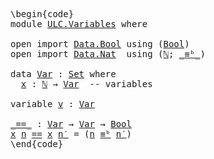 <pre class="Agda"><a id="1" class="Markup">\begin{code}</a>
<a id="14" class="Keyword">module</a> <a id="21" href="ULC.Variables.html" class="Module">ULC.Variables</a> <a id="35" class="Keyword">where</a>
  
<a id="44" class="Keyword">open</a> <a id="49" class="Keyword">import</a> <a id="56" href="Data.Bool.html" class="Module">Data.Bool</a> <a id="66" class="Keyword">using</a> <a id="72" class="Symbol">(</a><a id="73" href="Agda.Builtin.Bool.html#173" class="Datatype">Bool</a><a id="77" class="Symbol">)</a>
<a id="79" class="Keyword">open</a> <a id="84" class="Keyword">import</a> <a id="91" href="Data.Nat.html" class="Module">Data.Nat</a>  <a id="101" class="Keyword">using</a> <a id="107" class="Symbol">(</a><a id="108" href="Agda.Builtin.Nat.html#203" class="Datatype">ℕ</a><a id="109" class="Symbol">;</a> <a id="111" href="Data.Nat.Base.html#1289" class="Primitive Operator">_≡ᵇ_</a><a id="115" class="Symbol">)</a>

<a id="118" class="Keyword">data</a> <a id="Var"></a><a id="123" href="ULC.Variables.html#123" class="Datatype">Var</a> <a id="127" class="Symbol">:</a> <a id="129" href="Agda.Primitive.html#388" class="Primitive">Set</a> <a id="133" class="Keyword">where</a>
  <a id="Var.x"></a><a id="141" href="ULC.Variables.html#141" class="InductiveConstructor">x</a> <a id="143" class="Symbol">:</a> <a id="145" href="Agda.Builtin.Nat.html#203" class="Datatype">ℕ</a> <a id="147" class="Symbol">→</a> <a id="149" href="ULC.Variables.html#123" class="Datatype">Var</a>  <a id="154" class="Comment">-- variables</a>

<a id="168" class="Keyword">variable</a> <a id="177" href="ULC.Variables.html#177" class="Generalizable">v</a> <a id="179" class="Symbol">:</a> <a id="181" href="ULC.Variables.html#123" class="Datatype">Var</a>

<a id="_==_"></a><a id="186" href="ULC.Variables.html#186" class="Function Operator">_==_</a> <a id="191" class="Symbol">:</a> <a id="193" href="ULC.Variables.html#123" class="Datatype">Var</a> <a id="197" class="Symbol">→</a> <a id="199" href="ULC.Variables.html#123" class="Datatype">Var</a> <a id="203" class="Symbol">→</a> <a id="205" href="Agda.Builtin.Bool.html#173" class="Datatype">Bool</a>
<a id="210" href="ULC.Variables.html#141" class="InductiveConstructor">x</a> <a id="212" href="ULC.Variables.html#212" class="Bound">n</a> <a id="214" href="ULC.Variables.html#186" class="Function Operator">==</a> <a id="217" href="ULC.Variables.html#141" class="InductiveConstructor">x</a> <a id="219" href="ULC.Variables.html#219" class="Bound">n′</a> <a id="222" class="Symbol">=</a> <a id="224" class="Symbol">(</a><a id="225" href="ULC.Variables.html#212" class="Bound">n</a> <a id="227" href="Data.Nat.Base.html#1289" class="Primitive Operator">≡ᵇ</a> <a id="230" href="ULC.Variables.html#219" class="Bound">n′</a><a id="232" class="Symbol">)</a>
<a id="234" class="Markup">\end{code}</a></pre>